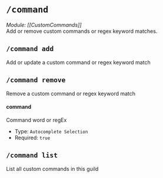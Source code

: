 # `/command`
*Module: [[CustomCommands]]*<br>
Add or remove custom commands or regex keyword matches.
## `/command add`
Add or update a custom command or regex keyword match

## `/command remove`
Remove a custom command or regex keyword match
#### command
Command word or regEx
- Type: `Autocomplete Selection`
- Required: `true`
## `/command list`
List all custom commands in this guild
